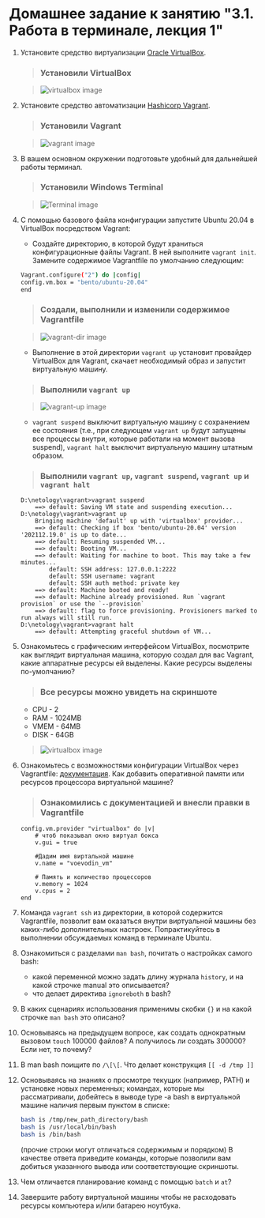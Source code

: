 # Домашнее задание к занятию "3.1. Работа в терминале, лекция 1"

1. Установите средство виртуализации [Oracle VirtualBox](https://www.virtualbox.org/).

	>### Установили VirtualBox

	>![virtualbox image](./img/virtualbox.png)
1. Установите средство автоматизации [Hashicorp Vagrant](https://www.vagrantup.com/).

	>### Установили Vagrant

	>![vagrant image](./img/vagrant.png)

1. В вашем основном окружении подготовьте удобный для дальнейшей работы терминал.

	>### Установили Windows Terminal

	>![Terminal image](./img/terminal.png)

1. С помощью базового файла конфигурации запустите Ubuntu 20.04 в VirtualBox посредством Vagrant:
	* Создайте директорию, в которой будут храниться конфигурационные файлы Vagrant. В ней выполните `vagrant init`. Замените содержимое Vagrantfile по умолчанию следующим:

	```bash
	Vagrant.configure("2") do |config|
	config.vm.box = "bento/ubuntu-20.04"
	end
	```

	>### Создали, выполнили и изменили содержимое Vagrantfile
	
	>![vagrant-dir image](./img/vagrant-dir.png)

	* Выполнение в этой директории `vagrant up` установит провайдер VirtualBox для Vagrant, скачает необходимый образ и запустит виртуальную машину.

	>### Выполнили `vagrant up`

	> ![vagrant-up image](./img/vagrant-up.png)

	* `vagrant suspend` выключит виртуальную машину с сохранением ее состояния (т.е., при следующем `vagrant up` будут запущены все процессы внутри, которые работали на момент вызова suspend), `vagrant halt` выключит виртуальную машину штатным образом.
	
	>### Выполнили `vagrant up`, `vagrant suspend`, `vagrant up` и `vagrant halt`

	```
	D:\netology\vagrant>vagrant suspend
		==> default: Saving VM state and suspending execution...
	D:\netology\vagrant>vagrant up
		Bringing machine 'default' up with 'virtualbox' provider...
		==> default: Checking if box 'bento/ubuntu-20.04' version '202112.19.0' is up to date...
		==> default: Resuming suspended VM...
		==> default: Booting VM...
		==> default: Waiting for machine to boot. This may take a few minutes...
			default: SSH address: 127.0.0.1:2222
			default: SSH username: vagrant
			default: SSH auth method: private key
		==> default: Machine booted and ready!
		==> default: Machine already provisioned. Run `vagrant provision` or use the `--provision`
		==> default: flag to force provisioning. Provisioners marked to run always will still run.
	D:\netology\vagrant>vagrant halt
		==> default: Attempting graceful shutdown of VM...
	```

1. Ознакомьтесь с графическим интерфейсом VirtualBox, посмотрите как выглядит виртуальная машина, которую создал для вас Vagrant, какие аппаратные ресурсы ей выделены. Какие ресурсы выделены по-умолчанию?

	>### Все ресурсы можно увидеть на скриншоте

	- CPU - 2 
	- RAM - 1024MB
	- VMEM - 64MB
	- DISK - 64GB

	>![virtualbox image](./img/virtualbox.png)

1. Ознакомьтесь с возможностями конфигурации VirtualBox через Vagrantfile: [документация](https://www.vagrantup.com/docs/providers/virtualbox/configuration.html). Как добавить оперативной памяти или ресурсов процессора виртуальной машине?

	>### Ознакомились с документацией и внесли правки в Vagrantfile

	```
	config.vm.provider "virtualbox" do |v|
		# чтоб показывал окно виртуал бокса
		v.gui = true 

		#Дадим имя виртальной машине
		v.name = "voevodin_vm"
		
		# Память и количество процессоров
		v.memory = 1024
  		v.cpus = 2
	end
	```

1. Команда `vagrant ssh` из директории, в которой содержится Vagrantfile, позволит вам оказаться внутри виртуальной машины без каких-либо дополнительных настроек. Попрактикуйтесь в выполнении обсуждаемых команд в терминале Ubuntu.

1. Ознакомиться с разделами `man bash`, почитать о настройках самого bash:
    * какой переменной можно задать длину журнала `history`, и на какой строчке manual это описывается?
    * что делает директива `ignoreboth` в bash?
1. В каких сценариях использования применимы скобки `{}` и на какой строчке `man bash` это описано?
1. Основываясь на предыдущем вопросе, как создать однократным вызовом `touch` 100000 файлов? А получилось ли создать 300000? Если нет, то почему?
1. В man bash поищите по `/\[\[`. Что делает конструкция `[[ -d /tmp ]]`
1. Основываясь на знаниях о просмотре текущих (например, PATH) и установке новых переменных; командах, которые мы рассматривали, добейтесь в выводе type -a bash в виртуальной машине наличия первым пунктом в списке:

	```bash
	bash is /tmp/new_path_directory/bash
	bash is /usr/local/bin/bash
	bash is /bin/bash
	```

	(прочие строки могут отличаться содержимым и порядком)
		В качестве ответа приведите команды, которые позволили вам добиться указанного вывода или соответствующие скриншоты.

1. Чем отличается планирование команд с помощью `batch` и `at`?

1. Завершите работу виртуальной машины чтобы не расходовать ресурсы компьютера и/или батарею ноутбука.

 